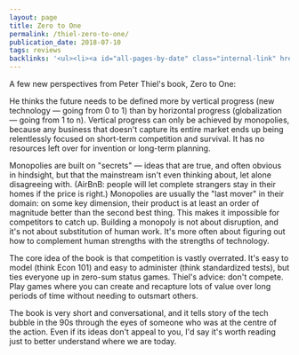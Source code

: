 ```yaml
---
layout: page
title: Zero to One
permalink: /thiel-zero-to-one/
publication_date: 2018-07-10
tags: reviews
backlinks: '<ul><li><a id="all-pages-by-date" class="internal-link" href="/all-pages-by-date/">All pages by date</a></li><li><a id="books-published-in-2014" class="internal-link" href="/books-published-in-2014/">Published in 2014</a></li><li><a id="books-read-in-2018" class="internal-link" href="/books-read-in-2018/">Read in 2018</a></li><li><a id="books-tag-business" class="internal-link" href="/books-tag-business/">Business</a></li><li><a id="books-tag-nonfiction" class="internal-link" href="/books-tag-nonfiction/">Nonfiction</a></li><li><a id="books-tag-philosophy" class="internal-link" href="/books-tag-philosophy/">Philosophy</a></li><li><a id="reviews" class="internal-link" href="/reviews/">Reviews</a></li></ul>'
---
```


A few new perspectives from Peter Thiel's book, Zero to One:

He thinks the future needs to be defined more by vertical progress (new technology — going from 0 to 1) than by horizontal progress (globalization — going from 1 to n). Vertical progress can only be achieved by monopolies, because any business that doesn't capture its entire market ends up being relentlessly focused on short-term competition and survival. It has no resources left over for invention or long-term planning.

Monopolies are built on "secrets" — ideas that are true, and often obvious in hindsight, but that the mainstream isn't even thinking about, let alone disagreeing with. (AirBnB: people will let complete strangers stay in their homes if the price is right.) Monopolies are usually the "last mover" in their domain: on some key dimension, their product is at least an order of magnitude better than the second best thing. This makes it impossible for competitors to catch up. Building a monopoly is not about disruption, and it's not about substitution of human work. It's more often about figuring out how to complement human strengths with the strengths of technology.

The core idea of the book is that competition is vastly overrated. It's easy to model (think Econ 101) and easy to administer (think standardized tests), but ties everyone up in zero-sum status games. Thiel's advice: don't compete. Play games where you can create and recapture lots of value over long periods of time without needing to outsmart others.

The book is very short and conversational, and it tells story of the tech bubble in the 90s through the eyes of someone who was at the centre of the action. Even if its ideas don't appeal to you, I'd say it's worth reading just to better understand where we are today.
